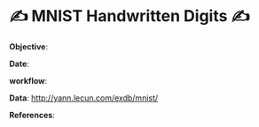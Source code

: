 # ✍ MNIST Handwritten Digits ✍

**Objective**:

**Date**:

**workflow**:

**Data**: http://yann.lecun.com/exdb/mnist/
 
**References**:
